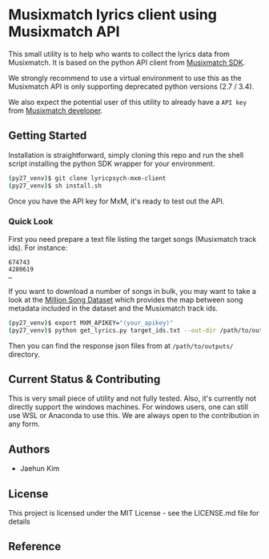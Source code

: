 # Musixmatch lyrics client using Musixmatch API 

This small utility is to help who wants to collect the lyrics data from Musixmatch. It is based on the python API client from [Musixmatch SDK](https://github.com/musixmatch/musixmatch-sdk).

We strongly recommend to use a virtual environment to use this as the Musixmatch API is only supporting deprecated python versions (2.7 / 3.4).

We also expect the potential user of this utility to already have a `API key` from [Musixmatch developer](https://developer.musixmatch.com/).


## Getting Started

Installation is straightforward, simply cloning this repo and run the shell script installing the python SDK wrapper for your environment.

```bash
(py27_venv)$ git clone lyricpsych-mxm-client
(py27_venv)$ sh install.sh
```

Once you have the API key for MxM, it's ready to test out the API.


### Quick Look

First you need prepare a text file listing the target songs (Musixmatch track ids). For instance:

```
674743
4280619
…
```

If you want to download a number of songs in bulk, you may want to take a look at the [Million Song Dataset](http://millionsongdataset.com/musixmatch/) which provides the map between song metadata included in the dataset and the Musixmatch track ids.

```bash
(py27_venv)$ export MXM_APIKEY="(your_apikey)"
(py27_venv)$ python get_lyrics.py target_ids.txt --out-dir /path/to/outputs/ --verbose
```
Then you can find the response json files from at `/path/to/outputs/` directory.

## Current Status & Contributing

This is very small piece of utility and not fully tested. Also, it's currently not directly support the windows machines. For windows users, one can still use WSL or Anaconda to use this. We are always open to the contribution in any form.

## Authors

- Jaehun Kim

## License


This project is licensed under the MIT License - see the LICENSE.md file for details


## Reference

